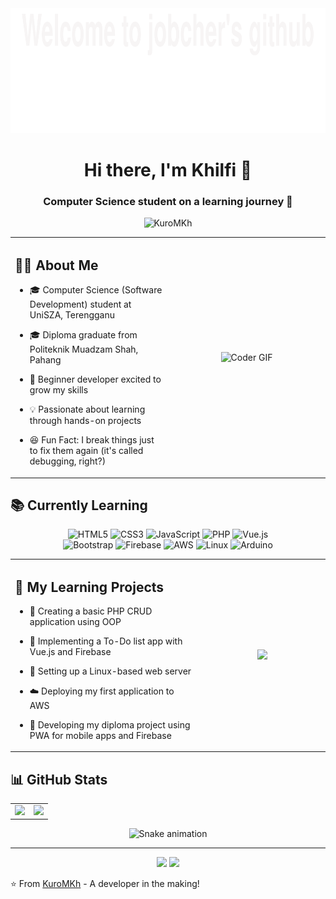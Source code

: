 <div align="center">
  <img width="100%" height="200" src="https://raw.githubusercontent.com/BEPb/BEPb/main/assets/Bottom_up.svg" alt="Github Contribution Snake Animation">
</div>

<h1 align="center">Hi there, I'm Khilfi 👋</h1>
<h3 align="center">Computer Science student on a learning journey 🚀</h3>

<p align="center">
  <img src="https://komarev.com/ghpvc/?username=KuroMKh&label=Profile%20views&color=0e75b6&style=flat" alt="KuroMKh" />
</p>

<table>
<tr>
  <td width="50%">
    
## 👨‍💻 About Me
- 🎓 Computer Science (Software Development) student at UniSZA, Terengganu
- 🎓 Diploma graduate from Politeknik Muadzam Shah, Pahang
- 🌱 Beginner developer excited to grow my skills
- 💡 Passionate about learning through hands-on projects
- 😆 Fun Fact: I break things just to fix them again (it's called debugging, right?)
    
  </td>
  <td width="50%">
    <div align="center">
      <img src="https://media.giphy.com/media/SWoSkN6DxTszqIKEqv/giphy.gif" alt="Coder GIF" width="100%">
    </div>
  </td>
</tr>
</table>

## 📚 Currently Learning

<div align="center">
  <img src="https://img.shields.io/badge/HTML5-E34F26?style=for-the-badge&logo=html5&logoColor=white" alt="HTML5" />
  <img src="https://img.shields.io/badge/CSS3-1572B6?style=for-the-badge&logo=css3&logoColor=white" alt="CSS3" />
  <img src="https://img.shields.io/badge/JavaScript-F7DF1E?style=for-the-badge&logo=javascript&logoColor=black" alt="JavaScript" />
  <img src="https://img.shields.io/badge/PHP-777BB4?style=for-the-badge&logo=php&logoColor=white" alt="PHP" />
  <img src="https://img.shields.io/badge/Vue.js-4FC08D?style=for-the-badge&logo=vue.js&logoColor=white" alt="Vue.js" />
  <br>
  <img src="https://img.shields.io/badge/Bootstrap-7952B3?style=for-the-badge&logo=bootstrap&logoColor=white" alt="Bootstrap" />
  <img src="https://img.shields.io/badge/Firebase-FFCA28?style=for-the-badge&logo=firebase&logoColor=black" alt="Firebase" />
  <img src="https://img.shields.io/badge/AWS-232F3E?style=for-the-badge&logo=amazon-aws&logoColor=white" alt="AWS" />
  <img src="https://img.shields.io/badge/Linux-FCC624?style=for-the-badge&logo=linux&logoColor=black" alt="Linux" />
  <img src="https://img.shields.io/badge/Arduino-00979D?style=for-the-badge&logo=arduino&logoColor=white" alt="Arduino" />
</div>

<table>
<tr>
  <td width="60%">
    
## 🚀 My Learning Projects
- 📝 Creating a basic PHP CRUD application using OOP
- 🔄 Implementing a To-Do list app with Vue.js and Firebase
- 🐧 Setting up a Linux-based web server
- ☁️ Deploying my first application to AWS
- 🤖 Developing my diploma project using PWA for mobile apps and Firebase
    
  </td>
  <td width="40%">
    <div align="center">
      <img src="https://github-readme-activity-graph.vercel.app/graph?username=KuroMKh&theme=react-dark&hide_border=true" width="100%">
    </div>
  </td>
</tr>
</table>

## 📊 GitHub Stats

<div align="center">
  <table>
    <tr>
      <td>
        <img src="https://github-readme-stats.vercel.app/api?username=KuroMKh&show_icons=true&theme=tokyonight" width="100%" />
      </td>
      <td>
        <img src="https://github-readme-stats.vercel.app/api/top-langs/?username=KuroMKh&layout=compact&theme=tokyonight" width="100%" />
      </td>
    </tr>
  </table>
</div>

<div align="center">
  <img src="https://github.com/AhmadShamli/AhmadShamli/blob/output/github-contribution-grid-snake.svg" alt="Snake animation">
</div>

---

<div align="center">
  <a href="https://www.linkedin.com/in/muhammad-khilfi-/"><img src="https://img.shields.io/badge/LinkedIn-0077B5?style=for-the-badge&logo=linkedin&logoColor=white"/></a>
  <a href="mailto:your-email@example.com"><img src="https://img.shields.io/badge/Email-D14836?style=for-the-badge&logo=gmail&logoColor=white"/></a>
</div>

⭐️ From [KuroMKh](https://github.com/KuroMKh) - A developer in the making!
